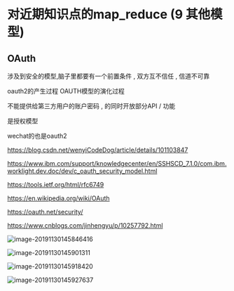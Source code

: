 # 对近期知识点的map_reduce (9 其他模型)

## OAuth

涉及到安全的模型,脑子里都要有一个前置条件 , 双方互不信任 , 信道不可靠



oauth2的产生过程 OAUTH模型的演化过程

不能提供给第三方用户的账户密码 , 的同时开放部分API / 功能

是授权模型

wechat的也是oauth2

 https://blog.csdn.net/wenyiCodeDog/article/details/101103847

https://www.ibm.com/support/knowledgecenter/en/SSHSCD_7.1.0/com.ibm.worklight.dev.doc/dev/c_oauth_security_model.html

https://tools.ietf.org/html/rfc6749

https://en.wikipedia.org/wiki/OAuth

https://oauth.net/security/

https://www.cnblogs.com/jinhengyu/p/10257792.html

![image-20191130145846416](/Users/mojave/MY_CAREER_LIFE/Tech-Note/对近期知识点的map_reduce/imgs/其他模型/image-20191130145846416.png)

![image-20191130145901311](/Users/mojave/MY_CAREER_LIFE/Tech-Note/对近期知识点的map_reduce/imgs/其他模型/image-20191130145901311.png)

![image-20191130145918420](/Users/mojave/MY_CAREER_LIFE/Tech-Note/对近期知识点的map_reduce/imgs/其他模型/image-20191130145918420.png)

![image-20191130145927637](/Users/mojave/MY_CAREER_LIFE/Tech-Note/对近期知识点的map_reduce/imgs/其他模型/image-20191130145927637.png)